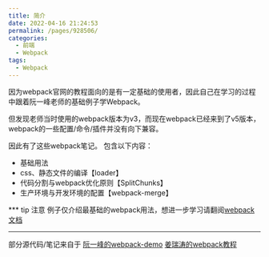 ```yaml
---
title: 简介
date: 2022-04-16 21:24:53
permalink: /pages/928506/
categories:
  - 前端
  - Webpack
tags:
  - Webpack
---
```





因为webpack官网的教程面向的是有一定基础的使用者，因此自己在学习的过程中跟着阮一峰老师的基础例子学Webpack。

但发现老师当时使用的webpack版本为v3，而现在webpack已经来到了v5版本，webpack的一些配置/命令/插件并没有向下兼容。

因此有了这些webpack笔记。
包含以下内容：
-   基础用法
-   css、静态文件的编译【loader】
-   代码分割与webpack优化原则【SplitChunks】
-   生产环境与开发环境的配置【webpack-merge】

*** tip 注意
例子仅介绍最基础的webpack用法，想进一步学习请翻阅[webpack文档](https://www.webpackjs.com/)
***


部分源代码/笔记来自于
[阮一峰的webpack-demo](https://github.com/ruanyf/webpack-demos)
[姜瑞涛的webpack教程](https://www.jiangruitao.com/webpack/)